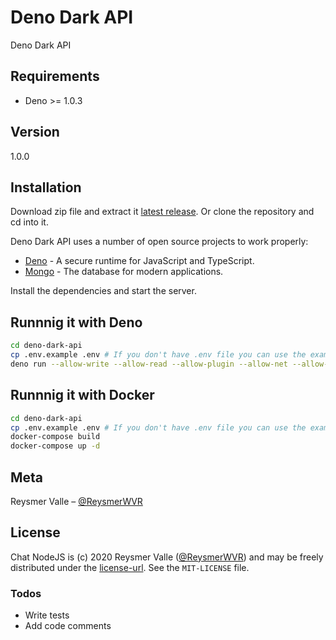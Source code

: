 # Deno Dark API

Deno Dark API

## Requirements

- Deno >= 1.0.3

## Version

1.0.0

## Installation

Download zip file and extract it [latest release](https://github.com/reysmerwvr/deno-dark-api). Or clone the repository and cd into it.

Deno Dark API uses a number of open source projects to work properly:

- [Deno] - A secure runtime for JavaScript and TypeScript.
- [Mongo] - The database for modern applications.

Install the dependencies and start the server.

## Runnnig it with Deno

```sh
cd deno-dark-api
cp .env.example .env # If you don't have .env file you can use the example one. Just rename .env.example to .env. Enter your configuration here.
deno run --allow-write --allow-read --allow-plugin --allow-net --allow-env --unstable server.ts
```

## Runnnig it with Docker

```sh
cd deno-dark-api
cp .env.example .env # If you don't have .env file you can use the example one. Just rename .env.example to .env. Enter your configuration here.
docker-compose build
docker-compose up -d
```

## Meta

Reysmer Valle – [@ReysmerWVR]

## License

Chat NodeJS is (c) 2020 Reysmer Valle ([@ReysmerWVR]) and may be freely distributed under the [license-url](https://github.com/reysmerwvr/deno-dark-api/tree/master/LICENSE). See the `MIT-LICENSE` file.

### Todos

- Write tests
- Add code comments

[//]: # (These are reference links used in the body of this note and get stripped out when the markdown processor does 
its job. There is no need to format nicely because it shouldn't be seen. Thanks SO - http://stackoverflow.com/questions/4823468/store-comments-in-markdown-syntax)

   [Deno]: <https://deno.land/>
   [Mongo]: <https://www.mongodb.com/>
   [@ReysmerWVR]: <http://twitter.com/ReysmerWVR>